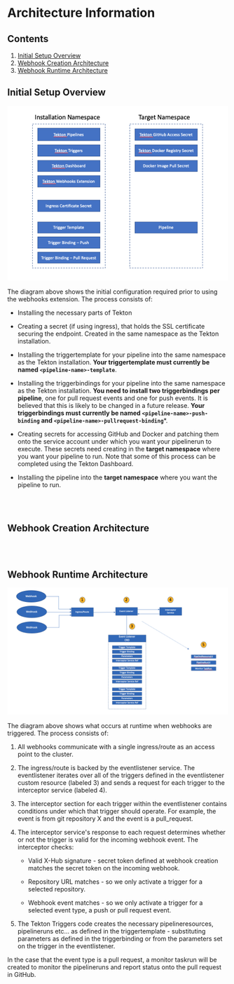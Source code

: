 # Architecture Information

## Contents

1. [Initial Setup Overview](#initial-setup-overview)
2. [Webhook Creation Architecture](#webhook-creation-architecture)
3. [Webhook Runtime Architecture](#webhook-runtime-architecture)



## Initial Setup Overview

![User Setup Diagram](./images/setup.png?raw=true "Diagram showing initial user setup")

The diagram above shows the initial configuration required prior to using the webhooks extension.  The process consists of:

- Installing the necessary parts of Tekton

- Creating a secret (if using ingress), that holds the SSL certificate securing the endpoint.  Created in the same namespace as the Tekton installation.

- Installing the triggertemplate for your pipeline into the same namespace as the Tekton installation. **Your triggertemplate must currently be named `<pipeline-name>-template`**.

- Installing the triggerbindings for your pipeline into the same namespace as the Tekton installation. **You need to install two triggerbindings per pipeline**, one for pull request events and one for push events.  It is believed that this is likely to be changed in a future release. **Your triggerbindings must currently be named `<pipeline-name>-push-binding` and `<pipeline-name>-pullrequest-binding`***.

- Creating secrets for accessing GitHub and Docker and patching them onto the service account under which you want your pipelinerun to execute.  These secrets need creating in the **target namespace** where you want your pipeline to run.  Note that some of this process can be completed using the Tekton Dashboard.

- Installing the pipeline into the **target namespace** where you want the pipeline to run.

<br/>
<br/>

## Webhook Creation Architecture

<br/>
<br/>

## Webhook Runtime Architecture

![Architecture Diagram](./images/architecture.png?raw=true "Diagram showing overall runtime architecture of the webhooks extension")

The diagram above shows what occurs at runtime when webhooks are triggered.  The process consists of:

1) All webhooks communicate with a single ingress/route as an access point to the cluster.

2) The ingress/route is backed by the eventlistener service.  The eventlistener iterates over all of the triggers defined in the eventlistener custom resource (labeled 3) and sends a request for each trigger to the interceptor service (labeled 4).

3) The interceptor section for each trigger within the eventlistener contains conditions under which that trigger should operate.  For example, the event is from git repository X and the event is a pull_request.

4) The interceptor service's response to each request determines whether or not the trigger is valid for the incoming webhook event.  The interceptor checks:

    - Valid X-Hub signature - secret token defined at webhook creation matches the secret token on the incoming webhook.
    
    - Repository URL matches - so we only activate a trigger for a selected repository.
    
    - Webhook event matches - so we only activate a trigger for a selected event type, a push or pull request event.

5) The Tekton Triggers code creates the necessary pipelineresources, pipelineruns etc... as defined in the triggertemplate - substituting parameters as defined in the triggerbinding or from the parameters set on the trigger in the eventlistener.

In the case that the event type is a pull request, a monitor taskrun will be created to monitor the pipelineruns and report status onto the pull request in GitHub.
